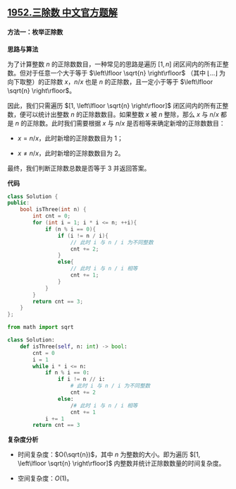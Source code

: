 ## [1952.三除数 中文官方题解](https://leetcode.cn/problems/three-divisors/solutions/100000/san-chu-shu-by-leetcode-solution-z1b4)

#### 方法一：枚举正除数

**思路与算法**

为了计算整数 $n$ 的正除数数目，一种常见的思路是遍历 $[1, n]$ 闭区间内的所有正整数。但对于任意一个大于等于 $\left\lfloor \sqrt{n} \right\rfloor$ （其中 $\left\lfloor \dots \right\rfloor$ 为向下取整）的正除数 $x$，$n / x$ 也是 $n$ 的正除数，且一定小于等于 $\left\lfloor \sqrt{n} \right\rfloor$。

因此，我们只需遍历 $[1, \left\lfloor \sqrt{n} \right\rfloor]$ 闭区间内的所有正整数，便可以统计出整数 $n$ 的正除数数目。如果整数 $x$ 被 $n$ 整除，那么 $x$ 与 $n / x$ 都是 $n$ 的正除数。此时我们需要根据 $x$ 与 $n / x$ 是否相等来确定新增的正除数数目：

- $x = n / x$，此时新增的正除数数目为 $1$；

- $x \not = n / x$，此时新增的正除数数目为 $2$。

最终，我们判断正除数总数是否等于 $3$ 并返回答案。


**代码**

```C++ [sol1-C++]
class Solution {
public:
    bool isThree(int n) {
        int cnt = 0;
        for (int i = 1; i * i <= n; ++i){
            if (n % i == 0){
                if (i != n / i){
                    // 此时 i 与 n / i 为不同整数
                    cnt += 2;
                }
                else{
                    // 此时 i 与 n / i 相等
                    cnt += 1;
                }
            }
        }
        return cnt == 3;
    }
};
```

```Python [sol1-Python3]
from math import sqrt

class Solution:
    def isThree(self, n: int) -> bool:
        cnt = 0
        i = 1
        while i * i <= n:
            if n % i == 0:
                if i != n // i:
                    # 此时 i 与 n / i 为不同整数
                    cnt += 2
                else:
                    /# 此时 i 与 n / i 相等
                    cnt += 1
            i += 1
        return cnt == 3
```

**复杂度分析**

- 时间复杂度：$O(\sqrt{n})$，其中 $n$ 为整数的大小。即为遍历 $[1, \left\lfloor \sqrt{n} \right\rfloor]$ 内整数并统计正除数数量的时间复杂度。

- 空间复杂度：$O(1)$。